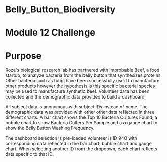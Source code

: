 # Belly_Button_Biodiversity

# Module 12 Challenge

# Purpose

Roza's biological research lab has partnered with Improbable Beef, a food
startup, to analyze bacteria from the belly button that synthesizes proteins.
Other bacteria such as fungi have been successfully used to manufacture other 
products however the hypothesis is this specific bacterial species may
be used to manufacture synthetic beef. Volunteer data has been collected 
and the demographic data provided to build a dashboard.

All subject data is anonymous with subject IDs instead of name. The 
demographic data was provided with other other data reflected in three 
different charts. A bar chart shows the Top 10 Bacteria Cultures Found;
a bubble chart to show Bacteria Culters Per Sample and a a gauge chart
to show the Belly Button Washing Frequency. 

The dashboard selection is pre-loaded volunteer is ID 940 with corresponding
data reflected in the bar chart, bubble chart and gauge chart. When selecting 
another ID from the dropdown, each chart reflects data specific to that ID.
